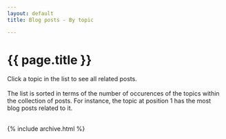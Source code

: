 ```yaml
---
layout: default
title: Blog posts - By topic

---
```


# {{ page.title }}

Click a topic in the list to see all related posts.
<br><br>
The list is sorted in terms of the number of occurences of the topics within the collection of posts. For instance, the topic at position 1 has the most blog posts related to it.
<br><br>

{% include archive.html %}
